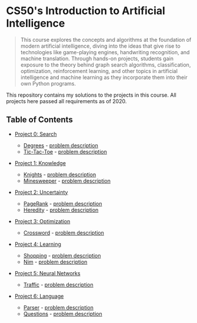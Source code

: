 # CS50's Introduction to Artificial Intelligence
> This course explores the concepts and algorithms at the foundation of modern artificial intelligence, diving into the ideas that give rise to technologies like game-playing engines, handwriting recognition, and machine translation. Through hands-on projects, students gain exposure to the theory behind graph search algorithms, classification, optimization, reinforcement learning, and other topics in artificial intelligence and machine learning as they incorporate them into their own Python programs. 

This repository contains my solutions to the projects in this course. All projects here passed all requirements as of 2020.

## Table of Contents
* [Project 0: Search](<Week 0/>)
    - [Degrees](Week%200/degrees/) - [problem description](https://cs50.harvard.edu/ai/2020/projects/0/degrees/)
    - [Tic-Tac-Toe](Week%200/tictactoe/) - [problem description](https://cs50.harvard.edu/ai/2020/projects/0/tictactoe/)

* [Project 1: Knowledge](<Week 1/>)
    - [Knights](Week%201/knights/) - [problem description](https://cs50.harvard.edu/ai/2020/projects/1/knights/)
    - [Minesweeper](Week%201/minesweeper/) - [problem description](https://cs50.harvard.edu/ai/2020/projects/1/minesweeper/)

* [Project 2: Uncertainty](<Week 2/>)
    - [PageRank](Week%202/pagerank/) - [problem description](https://cs50.harvard.edu/ai/2020/projects/2/pagerank/)
    - [Heredity](Week%202/heredity/) - [problem description](https://cs50.harvard.edu/ai/2020/projects/2/heredity/)

* [Project 3: Optimization](<Week 3/>)
    - [Crossword](Week%203/crossword/) - [problem description](https://cs50.harvard.edu/ai/2020/projects/3/crossword/)

* [Project 4: Learning](<Week 4/>)
    - [Shopping](Week%204/shopping/) - [problem description](https://cs50.harvard.edu/ai/2020/projects/4/shopping/)
    - [Nim](Week%204/nim/) - [problem description](https://cs50.harvard.edu/ai/2020/projects/4/nim/)

* [Project 5: Neural Networks](<Week 5/>)
    - [Traffic](Week%205/traffic/) - [problem description](https://cs50.harvard.edu/ai/2020/projects/5/traffic/)

* [Project 6: Language](<Week 6/>)
    - [Parser](Week%206/parser/) - [problem description](https://cs50.harvard.edu/ai/2020/projects/6/parser/)
    - [Questions](Week%206/questions/) - [problem description](https://cs50.harvard.edu/ai/2020/projects/6/questions/)
